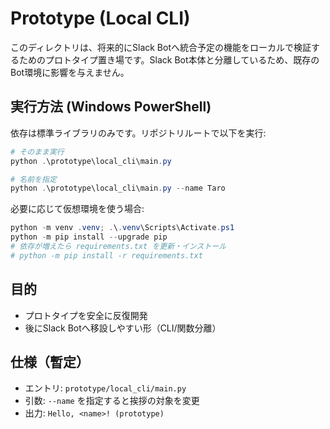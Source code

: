# Prototype (Local CLI)

このディレクトリは、将来的にSlack Botへ統合予定の機能をローカルで検証するためのプロトタイプ置き場です。Slack Bot本体と分離しているため、既存のBot環境に影響を与えません。

## 実行方法 (Windows PowerShell)

依存は標準ライブラリのみです。リポジトリルートで以下を実行:

```powershell
# そのまま実行
python .\prototype\local_cli\main.py

# 名前を指定
python .\prototype\local_cli\main.py --name Taro
```

必要に応じて仮想環境を使う場合:

```powershell
python -m venv .venv; .\.venv\Scripts\Activate.ps1
python -m pip install --upgrade pip
# 依存が増えたら requirements.txt を更新・インストール
# python -m pip install -r requirements.txt
```

## 目的

- プロトタイプを安全に反復開発
- 後にSlack Botへ移設しやすい形（CLI/関数分離）

## 仕様（暫定）

- エントリ: `prototype/local_cli/main.py`
- 引数: `--name` を指定すると挨拶の対象を変更
- 出力: `Hello, <name>! (prototype)`
